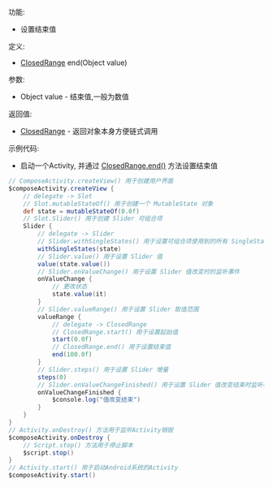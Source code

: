 功能:

+ 设置结束值

定义:

+ [ClosedRange](/API/Ranges/ClosedRange/README.md) end(Object value)

参数:

+ Object value - 结束值,一般为数值

返回值:

+ [ClosedRange](/API/Ranges/ClosedRange/README.md) - 返回对象本身方便链式调用

示例代码:

+ 启动一个Activity, 并通过 [ClosedRange.end()](/API/Ranges/ClosedRange/README.md?id=end) 方法设置结束值

```groovy
// ComposeActivity.createView() 用于创建用户界面
$composeActivity.createView {
    // delegate -> Slot
    // Slot.mutableStateOf() 用于创建一个 MutableState 对象
    def state = mutableStateOf(0.0f)
    // Slot.Slider() 用于创建 Slider 可组合项
    Slider {
        // delegate -> Slider
        // Slider.withSingleStates() 用于设置可组合项使用到的所有 SingleState
        withSingleStates(state)
        // Slider.value() 用于设置 Slider 值
        value(state.value())
        // Slider.onValueChange() 用于设置 Slider 值改变时的监听事件
        onValueChange {
            // 更改状态
            state.value(it)
        }
        // Slider.valueRange() 用于设置 Slider 取值范围
        valueRange {
            // delegate -> ClosedRange
            // ClosedRange.start() 用于设置起始值
            start(0.0f)
            // ClosedRange.end() 用于设置结束值
            end(100.0f)
        }
        // Slider.steps() 用于设置 Slider 增量
        steps(0)
        // Slider.onValueChangeFinished() 用于设置 Slider 值改变结束时监听事件
        onValueChangeFinished {
            $console.log("值改变结束")
        }
    }
}
// Activity.onDestroy() 方法用于监听Activity销毁
$composeActivity.onDestroy {
    // Script.stop() 方法用于停止脚本
    $script.stop()
}
// Activity.start() 用于启动Android系统的Activity
$composeActivity.start()
```